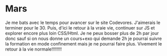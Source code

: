 # Mars

Je me bats avec le temps pour avancer sur le site Codevores. J'aimerais le terminer pour le 30. Puis, d'ici le retour à la vraie vie, continuer sur JS et explorer encore plus loin CSS/Html. Je ne peux bosser plus de 2h par jour donc sauf si on nous donne un cours+exo qui demande 2h je pourrai suivre la formation en mode confinement mais je ne pourrai faire plus. Vivement le retour à la vie normale!!!!!!!!  
